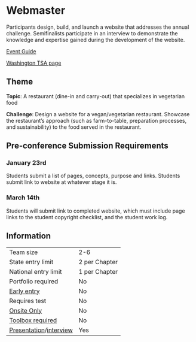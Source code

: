 # Webmaster

Participants design, build, and launch a website that addresses the annual challenge. Semifinalists participate in an interview to demonstrate the knowledge and expertise gained during the development of the website.

[Event Guide](https://lwsd.sharepoint.com/:b:/r/sites/GR-JHS-TechnologyStudentAssociation-SCA/Shared%20Documents/23-24/Competition/Event%20Guides/HS%20-%20Webmaster.pdf)

[Washington TSA page](https://www.washingtontsa.org/high-school-events/webmaster)

## Theme

**Topic**: A restaurant (dine-in and carry-out) that specializes in vegetarian food

**Challenge**: Design a website for a vegan/vegetarian restaurant. Showcase the restaurant’s approach (such as farm-to-table, preparation processes, and sustainability) to the food served in the restaurant.

## Pre-conference Submission Requirements

### January 23rd

Students submit a list of pages, concepts, purpose and links. Students submit link to website at whatever stage it is.

### March 14th

Students will submit link to completed website, which must include page links to the student copyright checklist, and the student work log.

## Information

|                                              |               |
| -------------------------------------------- | ------------- |
| Team size                                    | 2-6           |
| State entry limit                            | 2 per Chapter |
| National entry limit                         | 1 per Chapter |
| Portfolio required                           | No            |
| [Early entry](/#terms)                       | No            |
| Requires test                                | No            |
| [Onsite Only](/#terms)                       | No            |
| [Toolbox required](/#terms)                  | No            |
| [Presentation](/#terms)/[interview](/#terms) | Yes           |
